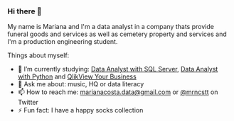 ### Hi there 👋
My name is Mariana and I'm a data analyst in a company thats provide funeral goods and services as well as cemetery property and services and I'm a production engineering student.

Things about myself:

- 📖 I’m currently studying: [Data Analyst with SQL Server](https://www.datacamp.com/tracks/data-analyst-with-sql-server), [Data Analyst with Python](https://www.datacamp.com/tracks/data-analyst-with-python) and [QlikView Your Business](https://www.wiley.com/en-us/QlikView+Your+Business%3A+An+Expert+Guide+to+Business+Discovery+with+QlikView+and+Qlik+Sense-p-9781118949559)
- 💬 Ask me about: music, HQ or data literacy
- 📫 How to reach me: marianacosta.data@gmail.com or [@mrncstt](https://twitter.com/mrncstt) on Twitter
- ⚡ Fun fact: I have a happy socks collection 


